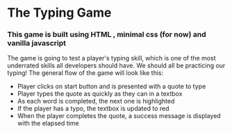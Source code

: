 # The Typing Game

### This game is built using HTML , minimal css (for now) and vanilla javascript 

The game is going to test a player's typing skill, which is one of the most underrated skills all developers should have. 
We should all be practicing our typing! The general flow of the game will look like this:


- Player clicks on start button and is presented with a quote to type
- Player types the quote as quickly as they can in a textbox
- As each word is completed, the next one is highlighted
- If the player has a typo, the textbox is updated to red
- When the player completes the quote, a success message is displayed with the elapsed time

